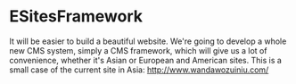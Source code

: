 # ESitesFramework
It will be easier to build a beautiful website.
We're going to develop a whole new CMS system, simply a CMS framework, which will give us a lot of convenience, whether it's Asian or European and American sites.
This is a small case of the current site in Asia: http://www.wandawozuiniu.com/
